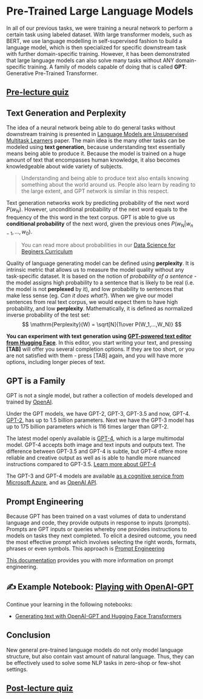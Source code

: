 # Pre-Trained Large Language Models

In all of our previous tasks, we were training a neural network to perform a certain task using labeled dataset. With large transformer models, such as BERT, we use language modelling in self-supervised fashion to build a language model, which is then specialized for specific downstream task with further domain-specific training. However, it has been demonstrated that large language models can also solve many tasks without ANY domain-specific training. A family of models capable of doing that is called **GPT**: Generative Pre-Trained Transformer.

## [Pre-lecture quiz](https://red-field-0a6ddfd03.1.azurestaticapps.net/quiz/120)

## Text Generation and Perplexity

The idea of a neural network being able to do general tasks without downstream training is presented in [Language Models are Unsupervised Multitask Learners](https://cdn.openai.com/better-language-models/language_models_are_unsupervised_multitask_learners.pdf) paper. The main idea is the many other tasks can be modeled using **text generation**, because understanding text essentially means being able to produce it. Because the model is trained on a huge amount of text that encompasses human knowledge, it also becomes knowledgeable about wide variety of subjects.

> Understanding and being able to produce text also entails knowing something about the world around us. People  also learn by reading to the large extent, and GPT network is similar in this respect.

Text generation networks work by predicting probability of the next word $P(w_N)$. However, unconditional probability of the next word equals to the frequency of the this word in the text corpus. GPT is able to give us **conditional probability** of the next word, given the previous ones $P(w_N | w_{n-1}, ..., w_0)$.

> You can read more about probabilities in our [Data Science for Beginers Curriculum](https://github.com/microsoft/Data-Science-For-Beginners/tree/main/1-Introduction/04-stats-and-probability)

Quality of language generating model can be defined using **perplexity**. It is intrinsic metric that allows us to measure the model quality without any task-specific dataset. It is based on the notion of *probability of a sentence* - the model assigns high probability to a sentence that is likely to be real (i.e. the model is not **perplexed** by it), and low probability to sentences that make less sense (eg. *Can it does what?*). When we give our model sentences from real text corpus, we would expect them to have high probability, and low **perplexity**. Mathematically, it is defined as normalized inverse probability of the test set:
$$
\mathrm{Perplexity}(W) = \sqrt[N]{1\over P(W_1,...,W_N)}
$$ 

**You can experiment with text generation using [GPT-powered text editor from Hugging Face](https://transformer.huggingface.co/doc/gpt2-large)**. In this editor, you start writing your text, and pressing **[TAB]** will offer you several completion options. If they are too short, or you are not satisfied with them - press [TAB] again, and you will have more options, including longer pieces of text.

## GPT is a Family

GPT is not a single model, but rather a collection of models developed and trained by [OpenAI](https://openai.com). 

Under the GPT models, we have GPT-2, GPT-3, GPT-3.5 and now, GPT-4. [GPT-2](https://huggingface.co/docs/transformers/model_doc/gpt2#openai-gpt2), has up to 1.5 billion parameters. Next we have the GPT-3 model has up to 175 billion parameters which is 116 times larger than GPT-2.

The latest model openly available is [GPT-4](https://openai.com/gpt-4), which is a large multimodal model. GPT-4 accepts both image and text inputs and outputs text. The difference between GPT-3.5 and GPT-4 is subtle, but GPT-4 offere more reliable and creative output as well as is able to handle more nuanced instructions compared to GPT-3.5. [Learn more about GPT-4](https://openai.com/research/gpt-4)

The GPT-3 and GPT-4 models are available [as a cognitive service from Microsoft Azure](https://azure.microsoft.com/en-us/services/cognitive-services/openai-service/#overview?WT.mc_id=academic-77998-cacaste), and as [OpenAI API](https://openai.com/api/).

## Prompt Engineering

Because GPT has been trained on a vast volumes of data to understand language and code, they provide outputs in response to inputs (prompts). Prompts are GPT inputs or queries whereby one provides instructions to models on tasks they next completed. To elicit a desired outcome, you need the most effective prompt which involves selecting the right words, formats, phrases or even symbols. This approach is [Prompt Engineering](https://learn.microsoft.com/en-us/shows/ai-show/the-basics-of-prompt-engineering-with-azure-openai-service?WT.mc_id=academic-77998-bethanycheum)

[This documentation](https://learn.microsoft.com/en-us/semantic-kernel/prompt-engineering/?WT.mc_id=academic-77998-bethanycheum) provides you with more information on prompt engineering.

## ✍️ Example Notebook: [Playing with OpenAI-GPT](GPT-PyTorch.ipynb)

Continue your learning in the following notebooks:

* [Generating text with OpenAI-GPT and Hugging Face Transformers](GPT-PyTorch.ipynb)

## Conclusion

New general pre-trained language models do not only model language structure, but also contain vast amount of natural language. Thus, they can be effectively used to solve some NLP tasks in zero-shop or few-shot settings.

## [Post-lecture quiz](https://red-field-0a6ddfd03.1.azurestaticapps.net/quiz/220)
